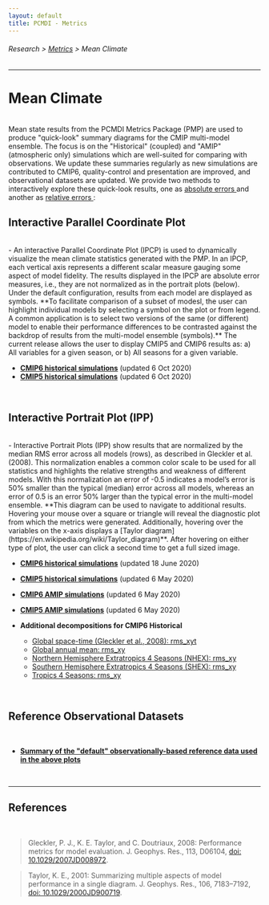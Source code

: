 ```yaml
---
layout: default
title: PCMDI - Metrics
---
```

###### Research > [Metrics][Metrics] > Mean Climate
---

# Mean Climate
<br/>
Mean state results from the PCMDI Metrics Package (PMP) are used to produce "quick-look" summary diagrams for the CMIP multi-model ensemble. The focus is on the "Historical" (coupled) and "AMIP" (atmospheric only) simulations which are well-suited for comparing with observations. We update these summaries regularly as new simulations are contributed to CMIP6, quality-control and presentation are improved, and observational datasets are updated.  We provide two methods to interactively explore these quick-look results, one as <u> absolute errors </u> and another as <u> relative errors </u>:

<br/>

## Interactive Parallel Coordinate Plot
<br/>
- An interactive Parallel Coordinate Plot (IPCP) is used to dynamically visualize the mean climate statistics generated with the PMP. In an IPCP, each vertical axis represents a different scalar measure gauging some aspect of model fidelity. The results displayed in the IPCP are absolute error measures, i.e., they are not normalized as in the portrait plots (below).  Under the default configuration, results from each model are displayed as symbols. **To facilitate comparison of a subset of modesl, the user can highlight individual models by selecting a symbol on the plot or from legend. A common application is to select two versions of the same (or different) model to enable their performance differences to be contrasted against the backdrop of results from the multi-model ensemble (symbols).**  The current release allows the user to display CMIP5 and CMIP6 results as: a) All variables for a given season, or b) All seasons for a given variable.

- [**CMIP6 historical simulations**][parallel_cmip6] (updated 6 Oct 2020)
- [**CMIP5 historical simulations**][parallel_cmip5] (updated 6 Oct 2020)

<br/>


## Interactive Portrait Plot (IPP)
<br/>
- Interactive Portrait Plots (IPP) show results that are normalized by the median RMS error across all models (rows), as described in Gleckler et al. (2008).  This normalization enables a common color scale to be used for all statistics and highlights the relative strengths and weakness of different models.  With this normalization an error of -0.5 indicates a model’s error is 50% smaller than the typical (median) error across all models, whereas an error of 0.5 is an error 50% larger than the typical error in the multi-model ensemble.   **This diagram can be used to navigate to additional results.  Hovering your mouse over a square or triangle will reveal the diagnostic plot from which the metrics were generated.  Additionally, hovering over the variables on the x-axis displays a [Taylor diagram](https://en.wikipedia.org/wiki/Taylor_diagram)**.   After hovering on either type of plot, the user can click a second time to get a full sized image.   

  - [**CMIP6 historical simulations**][portrait_cmip6_hist] (updated 18 June 2020)
  - [**CMIP5 historical simulations**][portrait_cmip5_hist] (updated 6 May 2020)
  - [**CMIP6 AMIP simulations**][portrait_cmip6_amip] (updated 6 May 2020)
  - [**CMIP5 AMIP simulations**][portrait_cmip5_amip] (updated 6 May 2020)

  - **Additional decompositions for CMIP6 Historical**
    - [Global space-time (Gleckler et al., 2008): rms_xyt][portrait_cmip6_hist_global_rms_xyt]
    - [Global annual mean: rms_xy][portrait_cmip6_hist_global_rms_xy]
    - [Northern Hemisphere Extratropics 4 Seasons (NHEX): rms_xy][portrait_cmip6_hist_nhex_rms_xy]
    - [Southern Hemisphere Extratropics 4 Seasons (SHEX): rms_xy][portrait_cmip6_hist_shex_rms_xy]
    - [Tropics 4 Seasons: rms_xy][portrait_cmip6_hist_tropics_rms_xy]

<br/>


## Reference Observational Datasets
<br/>

- [**Summary of the "default" observationally-based reference data used in the above plots**][obs_info]

<br/>

---

## References
<br/>

  > Gleckler, P. J., K. E. Taylor, and C. Doutriaux, 2008: Performance metrics for model evaluation. J. Geophys. Res., 113, D06104, [doi: 10.1029/2007JD008972][gleckler2008].
  
  > Taylor, K. E., 2001: Summarizing multiple aspects of model performance in a single diagram. J. Geophys. Res., 106, 7183–7192, [doi: 10.1029/2000JD900719][taylor2001].


[portrait_cmip6_hist]: https://pcmdi.llnl.gov/pmp-preliminary-results/interactive_plot/portrait_plot/mean_clim/cmip6/historical/v20200506/clickable_portrait.html
[portrait_cmip5_hist]: https://pcmdi.llnl.gov/pmp-preliminary-results/interactive_plot/portrait_plot/mean_clim/cmip5/historical/v20200506/clickable_portrait.html
[portrait_cmip6_amip]: https://pcmdi.llnl.gov/pmp-preliminary-results/interactive_plot/portrait_plot/mean_clim/cmip6/amip/v20200506/clickable_portrait.html
[portrait_cmip5_amip]: https://pcmdi.llnl.gov/pmp-preliminary-results/interactive_plot/portrait_plot/mean_clim/cmip5/amip/v20200506/clickable_portrait.html

[portrait_cmip6_hist_global_rms_xyt]: https://pcmdi.llnl.gov/pmp-preliminary-results/interactive_plot/portrait_plot/mean_clim/cmip6/historical/v20200617/global/rms_xyt/clickable_portrait.html 
[portrait_cmip6_hist_global_rms_xy]: https://pcmdi.llnl.gov/pmp-preliminary-results/interactive_plot/portrait_plot/mean_clim/cmip6/historical/v20200617/global/rms_xy/clickable_portrait.html 
[portrait_cmip6_hist_nhex_rms_xy]: https://pcmdi.llnl.gov/pmp-preliminary-results/interactive_plot/portrait_plot/mean_clim/cmip6/historical/v20200617/NHEX/rms_xy/clickable_portrait.html
[portrait_cmip6_hist_shex_rms_xy]: https://pcmdi.llnl.gov/pmp-preliminary-results/interactive_plot/portrait_plot/mean_clim/cmip6/historical/v20200617/SHEX/rms_xy/clickable_portrait.html
[portrait_cmip6_hist_tropics_rms_xy]: https://pcmdi.llnl.gov/pmp-preliminary-results/interactive_plot/portrait_plot/mean_clim/cmip6/historical/v20200617/TROPICS/rms_xy/clickable_portrait.html

[parallel_cmip6]: https://pcmdi.llnl.gov/pmp-preliminary-results/interactive_plot/mean_climate/parallel_coordinate/v20201006/cover_cmip6.html
[parallel_cmip5]: https://pcmdi.llnl.gov/pmp-preliminary-results/interactive_plot/mean_climate/parallel_coordinate/v20201006/cover_cmip5.html

[gleckler2008]: https://agupubs.onlinelibrary.wiley.com/doi/full/10.1029/2007JD008972
[taylor2001]: https://agupubs.onlinelibrary.wiley.com/doi/abs/10.1029/2000JD900719

[Metrics]:{{site.baseurl}}/research/metrics/index.html

[obs_info]: https://raw.githubusercontent.com/PCMDI/PCMDIobs-cmor-tables/master/catalogue/pcmdiobs2_clims_byVar_catalogue_v20200615.json
